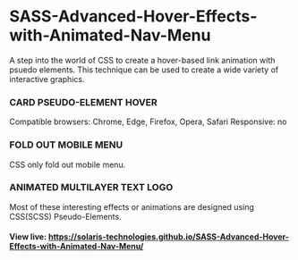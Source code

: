 # SASS-Advanced-Hover-Effects-with-Animated-Nav-Menu
A step into the world of CSS to create a hover-based link animation with psuedo elements. 
This technique can be used to create a wide variety of interactive graphics.

### CARD PSEUDO-ELEMENT HOVER

Compatible browsers: Chrome, Edge, Firefox, Opera, Safari
Responsive: no

### FOLD OUT MOBILE MENU
CSS only fold out mobile menu.

### ANIMATED MULTILAYER TEXT LOGO
Most of these interesting effects or animations are designed using CSS(SCSS) Pseudo-Elements.

#### View live: https://solaris-technologies.github.io/SASS-Advanced-Hover-Effects-with-Animated-Nav-Menu/

